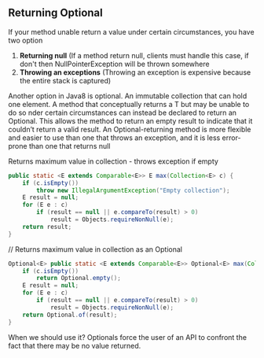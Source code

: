 ## Returning Optional

If your method unable return a value under certain circumstances, you have two option

1. **Returning null** (If a method return null, clients must handle this case, if don't then NullPointerException will be thrown somewhere
1. **Throwing an exceptions** (Throwing an exception is expensive because the entire stack is captured)

Another option in Java8 is optional. An immutable collection that can hold one element.
A method that conceptually returns a T but may be unable to do so nder certain circumstances can instead be declared to return an Optional<T>. 
This allows the method to return an empty result to indicate that it couldn’t return a valid result. 
An Optional-returning method is more flexible and easier to use than one that throws an exception, and it is less error-prone than one that returns null

Returns maximum value in collection - throws exception if empty
```java
public static <E extends Comparable<E>> E max(Collection<E> c) {
	if (c.isEmpty())
		throw new IllegalArgumentException("Empty collection");
	E result = null;
	for (E e : c)
		if (result == null || e.compareTo(result) > 0)
			result = Objects.requireNonNull(e);
	return result;
}
```

// Returns maximum value in collection as an Optional<E>
```java
Optional<E> public static <E extends Comparable<E>> Optional<E> max(Collection<E> c) {
	if (c.isEmpty())
		return Optional.empty();
	E result = null;
	for (E e : c)
		if (result == null || e.compareTo(result) > 0)
			result = Objects.requireNonNull(e);
	return Optional.of(result);
}
```

When we should use it?
Optionals force the user of an API to confront the fact that there may be no value returned.
